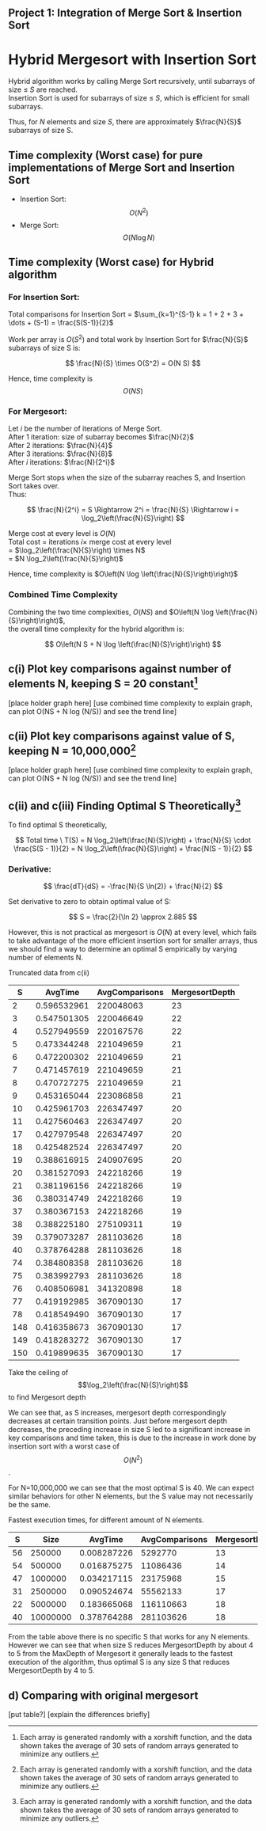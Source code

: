 ## Project 1: Integration of Merge Sort & Insertion Sort
# Hybrid Mergesort with Insertion Sort

Hybrid algorithm works by calling Merge Sort recursively, until subarrays of size ≤ $S$ are reached.  
Insertion Sort is used for subarrays of size ≤ $S$, which is efficient for small subarrays.

Thus, for $N$ elements and size $S$, there are approximately $\frac{N}{S}$ subarrays of size S.

## Time complexity (Worst case) for pure implementations of Merge Sort and Insertion Sort

- Insertion Sort: $$O(N^2)$$
- Merge Sort: $$O(N \log N)$$

## Time complexity (Worst case) for Hybrid algorithm

### For **Insertion Sort:**

Total comparisons for Insertion Sort = $\sum_{k=1}^{S-1} k = 1 + 2 + 3 + \dots + (S-1) = \frac{S(S-1)}{2}$

Work per array is $O(S^2)$ and total work by Insertion Sort for $\frac{N}{S}$ subarrays of size S is:

$$
\frac{N}{S} \times O(S^2) = O(N S)
$$

Hence, time complexity is $$O(N S)$$

### For **Mergesort:**

Let $i$ be the number of iterations of Merge Sort.  
After 1 iteration: size of subarray becomes $\frac{N}{2}$  
After 2 iterations: $\frac{N}{4}$  
After 3 iterations: $\frac{N}{8}$  
After $i$ iterations: $\frac{N}{2^i}$  

Merge Sort stops when the size of the subarray reaches S, and Insertion Sort takes over.  
Thus:

$$
\frac{N}{2^i} = S \Rightarrow 2^i = \frac{N}{S} \Rightarrow i = \log_2\left(\frac{N}{S}\right)
$$

Merge cost at every level is $O(N)$  
Total cost = iterations $i \times$ merge cost at every level  
= $\log_2\left(\frac{N}{S}\right) \times N$  
= $N \log_2\left(\frac{N}{S}\right)$

Hence, time complexity is $O\left(N \log \left(\frac{N}{S}\right)\right)$

### Combined Time Complexity

Combining the two time complexities, $O(N S)$ and $O\left(N \log \left(\frac{N}{S}\right)\right)$,  
the overall time complexity for the hybrid algorithm is:

$$
O\left(N S + N \log \left(\frac{N}{S}\right)\right)
$$


## c(i) Plot key comparisons against number of elements N, keeping S = 20 constant[^data-note]

[place holder graph here] 
[use combined time complexity to explain graph, can plot O(NS + N log (N/S)) and see the trend line]

## c(ii) Plot key comparisons against value of S, keeping N = 10,000,000[^data-note]

[place holder graph here]
[use combined time complexity to explain graph, can plot O(NS + N log (N/S)) and see the trend line]

## c(ii) and c(iii) Finding Optimal S Theoretically[^data-note]

To find optimal S theoretically,  

$$
Total time \ T(S) = N \log_2\left(\frac{N}{S}\right) + \frac{N}{S} \cdot \frac{S(S - 1)}{2} = N \log_2\left(\frac{N}{S}\right) + \frac{N(S - 1)}{2}
$$

### Derivative:

$$
\frac{dT}{dS} = -\frac{N}{S \ln(2)} + \frac{N}{2}
$$

Set derivative to zero to obtain optimal value of S:

$$
S = \frac{2}{\ln 2} \approx 2.885
$$

However, this is not practical as mergesort is $O(N)$ at every level, which fails to take advantage of the more efficient insertion sort for smaller arrays, thus we should find a way to determine an optimal S empirically by varying number of elements N. 

Truncated data from c(ii)

| S | AvgTime | AvgComparisons | MergesortDepth |
|---|---------|----------------|----------------|
| 2 | 0.596532961 | 220048063 | 23 |
| 3 | 0.547501305 | 220046649 | 22 |
| 4 | 0.527949559 | 220167576 | 22 |
| 5 | 0.473344248 | 221049659 | 21 |
| 6 | 0.472200302 | 221049659 | 21 |
| 7 | 0.471457619 | 221049659 | 21 |
| 8 | 0.470727275 | 221049659 | 21 |
| 9 | 0.453165044 | 223086858 | 21 |
| 10 | 0.425961703 | 226347497 | 20 |
| 11 | 0.427560463 | 226347497 | 20 |
| 17 | 0.427979548 | 226347497 | 20 |
| 18 | 0.425482524 | 226347497 | 20 |
| 19 | 0.388616915 | 240907695 | 20 |
| 20 | 0.381527093 | 242218266 | 19 |
| 21 | 0.381196156 | 242218266 | 19 |
| 36 | 0.380314749 | 242218266 | 19 |
| 37 | 0.380367153 | 242218266 | 19 |
| 38 | 0.388225180 | 275109311 | 19 |
| 39 | 0.379073287 | 281103626 | 18 |
| 40 | 0.378764288 | 281103626 | 18 |
| 74 | 0.384808358 | 281103626 | 18 |
| 75 | 0.383992793 | 281103626 | 18 |
| 76 | 0.408506981 | 341320898 | 18 |
| 77 | 0.419192985 | 367090130 | 17 |
| 78 | 0.418549490 | 367090130 | 17 |
| 148 | 0.416358673 | 367090130 | 17 |
| 149 | 0.418283272 | 367090130 | 17 |
| 150 | 0.419899635 | 367090130 | 17 |



Take the ceiling of $$\log_2\left(\frac{N}{S}\right)$$ to find Mergesort depth

We can see that, as S increases, mergesort depth correspondingly decreases at certain transition points. Just before mergesort depth decreases, the preceding increase in size S led to a significant increase in key comparisons and time taken, this is due to the increase in work done by insertion sort with a worst case of $$O(N^2)$$. 

For N=10,000,000 we can see that the most optimal S is 40. We can expect similar behaviors for other N elements, but the S value may not necessarily be the same.

Fastest execution times, for different amount of N elements. 

| S | Size | AvgTime | AvgComparisons | MergesortDepth | MaxDepth |
|---|------|---------|----------------|----------------|----------|
| 56 | 250000 | 0.008287226 | 5292770 | 13 | 18 |
| 54 | 500000 | 0.016875275 | 11086436 | 14 | 18 |
| 47 | 1000000 | 0.034217115 | 23175968 | 15 | 19 |
| 31 | 2500000 | 0.090524674 | 55562133 | 17 | 21 |
| 22 | 5000000 | 0.183665068 | 116110663 | 18 | 22 |
| 40 | 10000000 | 0.378764288 | 281103626 | 18 | 23 |

From the table above there is no specific S that works for any N elements. However we can see that when size S reduces MergesortDepth by about 4 to 5 from the MaxDepth of Mergesort it generally leads to the fastest execution of the algorithm, thus optimal S is any size S that reduces MergesortDepth by 4 to 5.

## d) Comparing with original mergesort 

[put table?]
[explain the differences briefly]


[^data-note]: Each array is generated randomly with a xorshift function, and the data shown takes the average of 30 sets of random arrays generated to minimize any outliers.






















